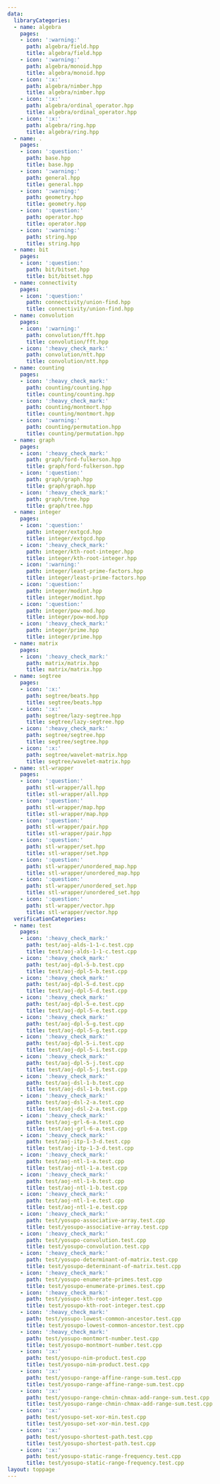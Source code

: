 ```yaml
---
data:
  libraryCategories:
  - name: algebra
    pages:
    - icon: ':warning:'
      path: algebra/field.hpp
      title: algebra/field.hpp
    - icon: ':warning:'
      path: algebra/monoid.hpp
      title: algebra/monoid.hpp
    - icon: ':x:'
      path: algebra/nimber.hpp
      title: algebra/nimber.hpp
    - icon: ':x:'
      path: algebra/ordinal_operator.hpp
      title: algebra/ordinal_operator.hpp
    - icon: ':x:'
      path: algebra/ring.hpp
      title: algebra/ring.hpp
  - name: .
    pages:
    - icon: ':question:'
      path: base.hpp
      title: base.hpp
    - icon: ':warning:'
      path: general.hpp
      title: general.hpp
    - icon: ':warning:'
      path: geometry.hpp
      title: geometry.hpp
    - icon: ':question:'
      path: operator.hpp
      title: operator.hpp
    - icon: ':warning:'
      path: string.hpp
      title: string.hpp
  - name: bit
    pages:
    - icon: ':question:'
      path: bit/bitset.hpp
      title: bit/bitset.hpp
  - name: connectivity
    pages:
    - icon: ':question:'
      path: connectivity/union-find.hpp
      title: connectivity/union-find.hpp
  - name: convolution
    pages:
    - icon: ':warning:'
      path: convolution/fft.hpp
      title: convolution/fft.hpp
    - icon: ':heavy_check_mark:'
      path: convolution/ntt.hpp
      title: convolution/ntt.hpp
  - name: counting
    pages:
    - icon: ':heavy_check_mark:'
      path: counting/counting.hpp
      title: counting/counting.hpp
    - icon: ':heavy_check_mark:'
      path: counting/montmort.hpp
      title: counting/montmort.hpp
    - icon: ':warning:'
      path: counting/permutation.hpp
      title: counting/permutation.hpp
  - name: graph
    pages:
    - icon: ':heavy_check_mark:'
      path: graph/ford-fulkerson.hpp
      title: graph/ford-fulkerson.hpp
    - icon: ':question:'
      path: graph/graph.hpp
      title: graph/graph.hpp
    - icon: ':heavy_check_mark:'
      path: graph/tree.hpp
      title: graph/tree.hpp
  - name: integer
    pages:
    - icon: ':question:'
      path: integer/extgcd.hpp
      title: integer/extgcd.hpp
    - icon: ':heavy_check_mark:'
      path: integer/kth-root-integer.hpp
      title: integer/kth-root-integer.hpp
    - icon: ':warning:'
      path: integer/least-prime-factors.hpp
      title: integer/least-prime-factors.hpp
    - icon: ':question:'
      path: integer/modint.hpp
      title: integer/modint.hpp
    - icon: ':question:'
      path: integer/pow-mod.hpp
      title: integer/pow-mod.hpp
    - icon: ':heavy_check_mark:'
      path: integer/prime.hpp
      title: integer/prime.hpp
  - name: matrix
    pages:
    - icon: ':heavy_check_mark:'
      path: matrix/matrix.hpp
      title: matrix/matrix.hpp
  - name: segtree
    pages:
    - icon: ':x:'
      path: segtree/beats.hpp
      title: segtree/beats.hpp
    - icon: ':x:'
      path: segtree/lazy-segtree.hpp
      title: segtree/lazy-segtree.hpp
    - icon: ':heavy_check_mark:'
      path: segtree/segtree.hpp
      title: segtree/segtree.hpp
    - icon: ':x:'
      path: segtree/wavelet-matrix.hpp
      title: segtree/wavelet-matrix.hpp
  - name: stl-wrapper
    pages:
    - icon: ':question:'
      path: stl-wrapper/all.hpp
      title: stl-wrapper/all.hpp
    - icon: ':question:'
      path: stl-wrapper/map.hpp
      title: stl-wrapper/map.hpp
    - icon: ':question:'
      path: stl-wrapper/pair.hpp
      title: stl-wrapper/pair.hpp
    - icon: ':question:'
      path: stl-wrapper/set.hpp
      title: stl-wrapper/set.hpp
    - icon: ':question:'
      path: stl-wrapper/unordered_map.hpp
      title: stl-wrapper/unordered_map.hpp
    - icon: ':question:'
      path: stl-wrapper/unordered_set.hpp
      title: stl-wrapper/unordered_set.hpp
    - icon: ':question:'
      path: stl-wrapper/vector.hpp
      title: stl-wrapper/vector.hpp
  verificationCategories:
  - name: test
    pages:
    - icon: ':heavy_check_mark:'
      path: test/aoj-alds-1-1-c.test.cpp
      title: test/aoj-alds-1-1-c.test.cpp
    - icon: ':heavy_check_mark:'
      path: test/aoj-dpl-5-b.test.cpp
      title: test/aoj-dpl-5-b.test.cpp
    - icon: ':heavy_check_mark:'
      path: test/aoj-dpl-5-d.test.cpp
      title: test/aoj-dpl-5-d.test.cpp
    - icon: ':heavy_check_mark:'
      path: test/aoj-dpl-5-e.test.cpp
      title: test/aoj-dpl-5-e.test.cpp
    - icon: ':heavy_check_mark:'
      path: test/aoj-dpl-5-g.test.cpp
      title: test/aoj-dpl-5-g.test.cpp
    - icon: ':heavy_check_mark:'
      path: test/aoj-dpl-5-i.test.cpp
      title: test/aoj-dpl-5-i.test.cpp
    - icon: ':heavy_check_mark:'
      path: test/aoj-dpl-5-j.test.cpp
      title: test/aoj-dpl-5-j.test.cpp
    - icon: ':heavy_check_mark:'
      path: test/aoj-dsl-1-b.test.cpp
      title: test/aoj-dsl-1-b.test.cpp
    - icon: ':heavy_check_mark:'
      path: test/aoj-dsl-2-a.test.cpp
      title: test/aoj-dsl-2-a.test.cpp
    - icon: ':heavy_check_mark:'
      path: test/aoj-grl-6-a.test.cpp
      title: test/aoj-grl-6-a.test.cpp
    - icon: ':heavy_check_mark:'
      path: test/aoj-itp-1-3-d.test.cpp
      title: test/aoj-itp-1-3-d.test.cpp
    - icon: ':heavy_check_mark:'
      path: test/aoj-ntl-1-a.test.cpp
      title: test/aoj-ntl-1-a.test.cpp
    - icon: ':heavy_check_mark:'
      path: test/aoj-ntl-1-b.test.cpp
      title: test/aoj-ntl-1-b.test.cpp
    - icon: ':heavy_check_mark:'
      path: test/aoj-ntl-1-e.test.cpp
      title: test/aoj-ntl-1-e.test.cpp
    - icon: ':heavy_check_mark:'
      path: test/yosupo-associative-array.test.cpp
      title: test/yosupo-associative-array.test.cpp
    - icon: ':heavy_check_mark:'
      path: test/yosupo-convolution.test.cpp
      title: test/yosupo-convolution.test.cpp
    - icon: ':heavy_check_mark:'
      path: test/yosupo-determinant-of-matrix.test.cpp
      title: test/yosupo-determinant-of-matrix.test.cpp
    - icon: ':heavy_check_mark:'
      path: test/yosupo-enumerate-primes.test.cpp
      title: test/yosupo-enumerate-primes.test.cpp
    - icon: ':heavy_check_mark:'
      path: test/yosupo-kth-root-integer.test.cpp
      title: test/yosupo-kth-root-integer.test.cpp
    - icon: ':heavy_check_mark:'
      path: test/yosupo-lowest-common-ancestor.test.cpp
      title: test/yosupo-lowest-common-ancestor.test.cpp
    - icon: ':heavy_check_mark:'
      path: test/yosupo-montmort-number.test.cpp
      title: test/yosupo-montmort-number.test.cpp
    - icon: ':x:'
      path: test/yosupo-nim-product.test.cpp
      title: test/yosupo-nim-product.test.cpp
    - icon: ':x:'
      path: test/yosupo-range-affine-range-sum.test.cpp
      title: test/yosupo-range-affine-range-sum.test.cpp
    - icon: ':x:'
      path: test/yosupo-range-chmin-chmax-add-range-sum.test.cpp
      title: test/yosupo-range-chmin-chmax-add-range-sum.test.cpp
    - icon: ':x:'
      path: test/yosupo-set-xor-min.test.cpp
      title: test/yosupo-set-xor-min.test.cpp
    - icon: ':x:'
      path: test/yosupo-shortest-path.test.cpp
      title: test/yosupo-shortest-path.test.cpp
    - icon: ':x:'
      path: test/yosupo-static-range-frequency.test.cpp
      title: test/yosupo-static-range-frequency.test.cpp
layout: toppage
---
```

